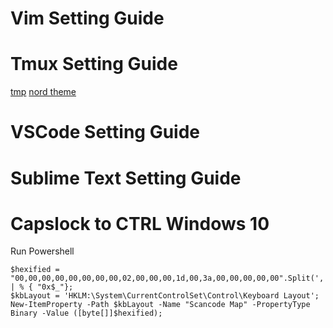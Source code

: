 # Vim Setting Guide

# Tmux Setting Guide

[tmp](https://github.com/tmux-plugins/tpm)
[nord theme](https://github.com/arcticicestudio/nord-alacritty)

# VSCode Setting Guide

# Sublime Text Setting Guide

# Capslock to CTRL Windows 10
Run Powershell
```
$hexified = "00,00,00,00,00,00,00,00,02,00,00,00,1d,00,3a,00,00,00,00,00".Split(',') | % { "0x$_"};
$kbLayout = 'HKLM:\System\CurrentControlSet\Control\Keyboard Layout';
New-ItemProperty -Path $kbLayout -Name "Scancode Map" -PropertyType Binary -Value ([byte[]]$hexified);
```
